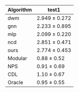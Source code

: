 | Algorithm | test1 |
| --- | --- |
| dwm | 2.949 ± 0.272 |
| gnn | 2.233 ± 0.895 |
| mlp | 2.099 ± 0.220 |
| ncd | 2.851 ± 0.471 |
| ours | 2.774 ± 0.453 |
| Modular | 0.88 ± 0.52 |
| NPS | 0.91 ± 0.69 |
| CDL | 1.10 ± 0.67 |
| Oracle | 0.95 ± 0.55 |

